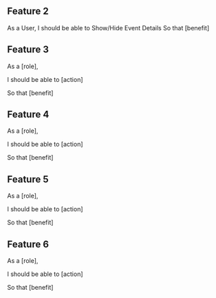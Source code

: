 ## Feature 2
As a User,
I should be able to Show/Hide Event Details
So that [benefit]

## Feature 3
As a [role],

I should be able to [action]

So that [benefit]

## Feature 4
As a [role],

I should be able to [action]

So that [benefit]

## Feature 5
As a [role],

I should be able to [action]

So that [benefit]

## Feature 6
As a [role],

I should be able to [action]

So that [benefit]
